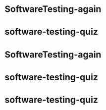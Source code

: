 # SoftwareTesting-again
# software-testing-quiz
# SoftwareTesting-again
# software-testing-quiz
# software-testing-quiz
